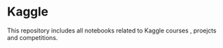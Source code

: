 # Kaggle
This repository includes all notebooks related to Kaggle courses , proejcts and competitions.
